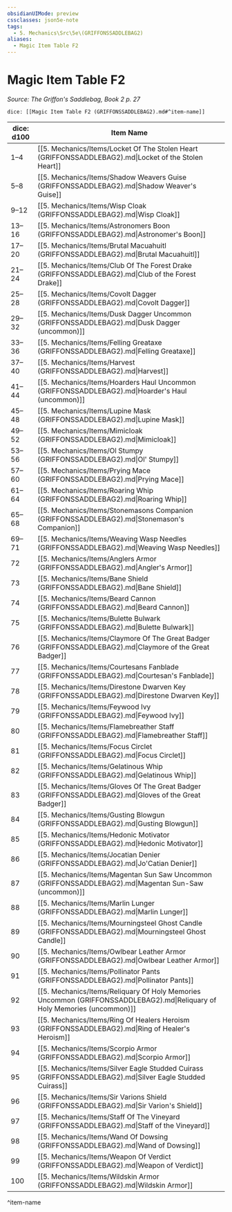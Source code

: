 ```yaml
---
obsidianUIMode: preview
cssclasses: json5e-note
tags:
  - 5. Mechanics\Src\5e\(GRIFFONSSADDLEBAG2)
aliases:
  - Magic Item Table F2
---
```

# Magic Item Table F2
*Source: The Griffon's Saddlebag, Book 2 p. 27* 

`dice: [[Magic Item Table F2 (GRIFFONSSADDLEBAG2).md#^item-name]]`

| dice: d100 | Item Name |
|------------|-----------|
| 1–4 | [[5. Mechanics/Items/Locket Of The Stolen Heart (GRIFFONSSADDLEBAG2).md\|Locket of the Stolen Heart]] |
| 5–8 | [[5. Mechanics/Items/Shadow Weavers Guise (GRIFFONSSADDLEBAG2).md\|Shadow Weaver's Guise]] |
| 9–12 | [[5. Mechanics/Items/Wisp Cloak (GRIFFONSSADDLEBAG2).md\|Wisp Cloak]] |
| 13–16 | [[5. Mechanics/Items/Astronomers Boon (GRIFFONSSADDLEBAG2).md\|Astronomer's Boon]] |
| 17–20 | [[5. Mechanics/Items/Brutal Macuahuitl (GRIFFONSSADDLEBAG2).md\|Brutal Macuahuitl]] |
| 21–24 | [[5. Mechanics/Items/Club Of The Forest Drake (GRIFFONSSADDLEBAG2).md\|Club of the Forest Drake]] |
| 25–28 | [[5. Mechanics/Items/Covolt Dagger (GRIFFONSSADDLEBAG2).md\|Covolt Dagger]] |
| 29–32 | [[5. Mechanics/Items/Dusk Dagger Uncommon (GRIFFONSSADDLEBAG2).md\|Dusk Dagger (uncommon)]] |
| 33–36 | [[5. Mechanics/Items/Felling Greataxe (GRIFFONSSADDLEBAG2).md\|Felling Greataxe]] |
| 37–40 | [[5. Mechanics/Items/Harvest (GRIFFONSSADDLEBAG2).md\|Harvest]] |
| 41–44 | [[5. Mechanics/Items/Hoarders Haul Uncommon (GRIFFONSSADDLEBAG2).md\|Hoarder's Haul (uncommon)]] |
| 45–48 | [[5. Mechanics/Items/Lupine Mask (GRIFFONSSADDLEBAG2).md\|Lupine Mask]] |
| 49–52 | [[5. Mechanics/Items/Mimicloak (GRIFFONSSADDLEBAG2).md\|Mimicloak]] |
| 53–56 | [[5. Mechanics/Items/Ol Stumpy (GRIFFONSSADDLEBAG2).md\|Ol' Stumpy]] |
| 57–60 | [[5. Mechanics/Items/Prying Mace (GRIFFONSSADDLEBAG2).md\|Prying Mace]] |
| 61–64 | [[5. Mechanics/Items/Roaring Whip (GRIFFONSSADDLEBAG2).md\|Roaring Whip]] |
| 65–68 | [[5. Mechanics/Items/Stonemasons Companion (GRIFFONSSADDLEBAG2).md\|Stonemason's Companion]] |
| 69–71 | [[5. Mechanics/Items/Weaving Wasp Needles (GRIFFONSSADDLEBAG2).md\|Weaving Wasp Needles]] |
| 72 | [[5. Mechanics/Items/Anglers Armor (GRIFFONSSADDLEBAG2).md\|Angler's Armor]] |
| 73 | [[5. Mechanics/Items/Bane Shield (GRIFFONSSADDLEBAG2).md\|Bane Shield]] |
| 74 | [[5. Mechanics/Items/Beard Cannon (GRIFFONSSADDLEBAG2).md\|Beard Cannon]] |
| 75 | [[5. Mechanics/Items/Bulette Bulwark (GRIFFONSSADDLEBAG2).md\|Bulette Bulwark]] |
| 76 | [[5. Mechanics/Items/Claymore Of The Great Badger (GRIFFONSSADDLEBAG2).md\|Claymore of the Great Badger]] |
| 77 | [[5. Mechanics/Items/Courtesans Fanblade (GRIFFONSSADDLEBAG2).md\|Courtesan's Fanblade]] |
| 78 | [[5. Mechanics/Items/Direstone Dwarven Key (GRIFFONSSADDLEBAG2).md\|Direstone Dwarven Key]] |
| 79 | [[5. Mechanics/Items/Feywood Ivy (GRIFFONSSADDLEBAG2).md\|Feywood Ivy]] |
| 80 | [[5. Mechanics/Items/Flamebreather Staff (GRIFFONSSADDLEBAG2).md\|Flamebreather Staff]] |
| 81 | [[5. Mechanics/Items/Focus Circlet (GRIFFONSSADDLEBAG2).md\|Focus Circlet]] |
| 82 | [[5. Mechanics/Items/Gelatinous Whip (GRIFFONSSADDLEBAG2).md\|Gelatinous Whip]] |
| 83 | [[5. Mechanics/Items/Gloves Of The Great Badger (GRIFFONSSADDLEBAG2).md\|Gloves of the Great Badger]] |
| 84 | [[5. Mechanics/Items/Gusting Blowgun (GRIFFONSSADDLEBAG2).md\|Gusting Blowgun]] |
| 85 | [[5. Mechanics/Items/Hedonic Motivator (GRIFFONSSADDLEBAG2).md\|Hedonic Motivator]] |
| 86 | [[5. Mechanics/Items/Jocatian Denier (GRIFFONSSADDLEBAG2).md\|Jo'Catian Denier]] |
| 87 | [[5. Mechanics/Items/Magentan Sun Saw Uncommon (GRIFFONSSADDLEBAG2).md\|Magentan Sun-Saw (uncommon)]] |
| 88 | [[5. Mechanics/Items/Marlin Lunger (GRIFFONSSADDLEBAG2).md\|Marlin Lunger]] |
| 89 | [[5. Mechanics/Items/Mourningsteel Ghost Candle (GRIFFONSSADDLEBAG2).md\|Mourningsteel Ghost Candle]] |
| 90 | [[5. Mechanics/Items/Owlbear Leather Armor (GRIFFONSSADDLEBAG2).md\|Owlbear Leather Armor]] |
| 91 | [[5. Mechanics/Items/Pollinator Pants (GRIFFONSSADDLEBAG2).md\|Pollinator Pants]] |
| 92 | [[5. Mechanics/Items/Reliquary Of Holy Memories Uncommon (GRIFFONSSADDLEBAG2).md\|Reliquary of Holy Memories (uncommon)]] |
| 93 | [[5. Mechanics/Items/Ring Of Healers Heroism (GRIFFONSSADDLEBAG2).md\|Ring of Healer's Heroism]] |
| 94 | [[5. Mechanics/Items/Scorpio Armor (GRIFFONSSADDLEBAG2).md\|Scorpio Armor]] |
| 95 | [[5. Mechanics/Items/Silver Eagle Studded Cuirass (GRIFFONSSADDLEBAG2).md\|Silver Eagle Studded Cuirass]] |
| 96 | [[5. Mechanics/Items/Sir Varions Shield (GRIFFONSSADDLEBAG2).md\|Sir Varion's Shield]] |
| 97 | [[5. Mechanics/Items/Staff Of The Vineyard (GRIFFONSSADDLEBAG2).md\|Staff of the Vineyard]] |
| 98 | [[5. Mechanics/Items/Wand Of Dowsing (GRIFFONSSADDLEBAG2).md\|Wand of Dowsing]] |
| 99 | [[5. Mechanics/Items/Weapon Of Verdict (GRIFFONSSADDLEBAG2).md\|Weapon of Verdict]] |
| 100 | [[5. Mechanics/Items/Wildskin Armor (GRIFFONSSADDLEBAG2).md\|Wildskin Armor]] |
^item-name
